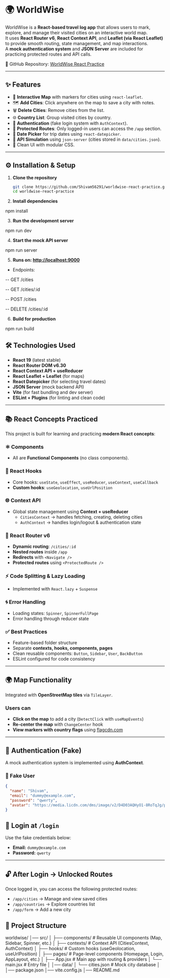 # 🌍 WorldWise

WorldWise is a **React-based travel log app** that allows users to mark, explore, and manage their visited cities on an interactive world map.  
It uses **React Router v6**, **React Context API**, and **Leaflet (via React Leaflet)** to provide smooth routing, state management, and map interactions.  
A **mock authentication system** and **JSON Server** are included for practicing protected routes and API calls.

🔗 GitHub Repository: [WorldWise React Practice](https://github.com/Shivam56291/worldwise-react-practice/tree/main)

---

## ✨ Features

- 📍 **Interactive Map** with markers for cities using `react-leaflet`.
- 🗺️ **Add Cities**: Click anywhere on the map to save a city with notes.
- 🗑️ **Delete Cities**: Remove cities from the list.
- 🌐 **Country List**: Group visited cities by country.
- 🔐 **Authentication** (fake login system with `AuthContext`).
- 🚦 **Protected Routes**: Only logged-in users can access the `/app` section.
- 📆 **Date Picker** for trip dates using `react-datepicker`.
- 📡 **API Simulation** using `json-server` (cities stored in `data/cities.json`).
- 🎨 Clean UI with modular CSS.

---

## ⚙️ Installation & Setup

1. **Clone the repository**

   ```bash
   git clone https://github.com/Shivam56291/worldwise-react-practice.git
   cd worldwise-react-practice

   ```

2. **Install dependencies**

npm install

3. **Run the development server**

npm run dev

4. **Start the mock API server**

npm run server

5. **Runs on: <http://localhost:9000>**

- Endpoints:

-- GET /cities

-- GET /cities/:id

-- POST /cities

-- DELETE /cities/:id

6. **Build for production**

npm run build

## 🛠️ Technologies Used

- **React 19** (latest stable)
- **React Router DOM v6.30**
- **React Context API + useReducer**
- **React Leaflet + Leaflet** (for maps)
- **React Datepicker** (for selecting travel dates)
- **JSON Server** (mock backend API)
- **Vite** (for fast bundling and dev server)
- **ESLint + Plugins** (for linting and clean code)

---

## 📚 React Concepts Practiced

This project is built for learning and practicing **modern React concepts**:

### ⚛️ Components

- All are **Functional Components** (no class components).

### 🔧 React Hooks

- Core hooks: `useState`, `useEffect`, `useReducer`, `useContext`, `useCallback`
- **Custom hooks**: `useGeolocation`, `useUrlPosition`

### 🌐 Context API

- Global state management using **Context + useReducer**
  - `CitiesContext` → handles fetching, creating, deleting cities
  - `AuthContext` → handles login/logout & authentication state

### 🚏 React Router v6

- **Dynamic routing**: `/cities/:id`
- **Nested routes** inside `/app`
- **Redirects** with `<Navigate />`
- **Protected routes** using `<ProtectedRoute />`

### ⚡ Code Splitting & Lazy Loading

- Implemented with `React.lazy` + `Suspense`

### 🌀 Error Handling

- Loading states: `Spinner`, `SpinnerFullPage`
- Error handling through reducer state

### ✅ Best Practices

- Feature-based folder structure
- Separate **contexts, hooks, components, pages**
- Clean reusable components: `Button`, `Sidebar`, `User`, `BackButton`
- ESLint configured for code consistency

---

## 🌍 Map Functionality

Integrated with **OpenStreetMap tiles** via `TileLayer`.

### Users can

- **Click on the map** to add a city (`DetectClick` with `useMapEvents`)
- **Re-center the map** with `ChangeCenter` hook
- **View markers with country flags** using [flagcdn.com](https://flagcdn.com)

---

## 🔐 Authentication (Fake)

A mock authentication system is implemented using **AuthContext**.

### 👤 Fake User

```json
{
  "name": "Shivam",
  "email": "dummy@example.com",
  "password": "qwerty",
  "avatar": "https://media.licdn.com/dms/image/v2/D4D03AQHyO1-8RoTqJg/profile-displayphoto-shrink_400_400/B4DZdPuu8FH4Ag-/0/1749389341042?e=1759968000&v=beta&t=mkleG6EVP2vlWMlhOqcd1OQVXhIjjGOZIeNSLp08DxE"
}
```

## 🔑 Login at `/login`

Use the fake credentials below:

- **Email:** `dummy@example.com`
- **Password:** `qwerty`

---

## 🔓 After Login → Unlocked Routes

Once logged in, you can access the following protected routes:

- `/app/cities` → Manage and view saved cities
- `/app/countries` → Explore countries list
- `/app/form` → Add a new city

## 📁 Project Structure

worldwise/
│── src/
│ ├── components/ # Reusable UI components (Map, Sidebar, Spinner, etc.)
│ ├── contexts/ # Context API (CitiesContext, AuthContext)
│ ├── hooks/ # Custom hooks (useGeolocation, useUrlPosition)
│ ├── pages/ # Page-level components (Homepage, Login, AppLayout, etc.)
│ ├── App.jsx # Main app with routing & providers
│ └── main.jsx # Entry file
│
│── data/
│ └── cities.json # Mock city database
│
│── package.json
│── vite.config.js
│── README.md
